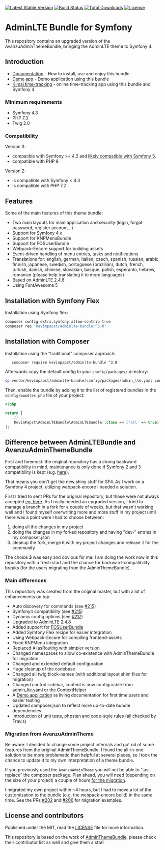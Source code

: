 [![Latest Stable Version](https://poser.pugx.org/kevinpapst/adminlte-bundle/v/stable)](https://packagist.org/packages/kevinpapst/adminlte-bundle)
[![Build Status](https://travis-ci.org/kevinpapst/AdminLTEBundle.svg?branch=master)](https://travis-ci.org/kevinpapst/AdminLTEBundle)
[![Total Downloads](https://poser.pugx.org/kevinpapst/adminlte-bundle/downloads)](https://packagist.org/packages/kevinpapst/adminlte-bundle)
[![License](https://poser.pugx.org/kevinpapst/adminlte-bundle/license)](LICENSE)

# AdminLTE Bundle for Symfony

This repository contains an upgraded version of the AvanzuAdminThemeBundle, bringing the AdminLTE theme to Symfony 4.

## Introduction

- [Documentation](Resources/docs/) - How to install, use and enjoy this bundle
- [Demo app](https://github.com/kevinpapst/AdminLTEBundle-Demo) - Demo application using this bundle
- [Kimai time-tracking](https://github.com/kevinpapst/kimai2) - online time-tracking app using this bundle and Symfony 4 

### Minimum requirements

- Symfony 4.3
- PHP 7.3
- Twig 2.0

### Compatibility

Version 3: 
- compatible with Symfony >= 4.3 and [likely compatible with Symfony 5](https://github.com/kevinpapst/AdminLTEBundle/issues/144).
- compatible with PHP 8

Version 2:
- is compatible with Symfony < 4.3
- is compatible with PHP 7.2

## Features

Some of the main features of this theme bundle:

- Two main layouts for main application and security (login, forgot password, register account...)
- Support for Symfony 4.x
- Support for KNPMenuBundle 
- Support for FOSUserBundle
- Webpack-Encore support for building assets
- Event-driven handling of menu entries, tasks and notifications
- Translations for: english, german, italian, czech, spanish, russian, arabic, finnish, japanese, swedish, portuguese (brazilian), dutch, french, turkish, danish, chinese, slovakian, basque, polish, esperanto, hebrew, romanian (please help translating it to more languages)
- Based on AdminLTE 2.4.8
- Using FontAwesome 5

## Installation with Symfony Flex

Installation using Symfony flex:

```bash
composer config extra.symfony.allow-contrib true
composer req "kevinpapst/adminlte-bundle:^3.0"
```

## Installation with Composer

Installation using the "traditional" composer approach:

```bash
   composer require kevinpapst/adminlte-bundle ^3.0
```

Afterwards copy the default config to your `config/packages/` directory:

```bash
cp vendor/kevinpapst/adminlte-bundle/config/packages/admin_lte.yaml config/packages/
```

Then, enable the bundle by adding it to the list of registered bundles in the `config/bundles.php` file of your project:

```php
<?php

return [
    // ...
    KevinPapst\AdminLTEBundle\AdminLTEBundle::class => ['all' => true],
];
```

## Difference between AdminLTEBundle and AvanzuAdminThemeBundle

First and foremost: the original repository has a strong backward compatibility in mind, maintenance is only done if Symfony 2 and 3 compatibility is kept (e.g. [here](https://github.com/avanzu/AdminThemeBundle/pull/216)).

That means you don't get the new shiny stuff for SF4. As I work on a Symfony 4 project, utilizing webpack-encore I needed a solution. 

First I tried to sent PRs for the original repository, but those were not always accepted [eg. here](https://github.com/avanzu/AdminThemeBundle/pulls/kevinpapst). 
As I really needed an upgraded version, I tried to manage a branch in a fork for a couple of weeks, but that wasn't working well 
and I found myself overwriting more and more stuff in my project until there was a point were I had to choose between:
1. doing all the changes in my project 
2. doing the changes in my forked repository and having "dev-" entries in my composer.json
3. cleanup the fork, merge it with my project changes and release it for the community

The choice **3** was easy and obvious for me: I am doing the work now in this repository with a fresh start and the chance for backward-compatibility breaks (for the users migrating from the AdminThemeBundle).

### Main differences

This repository was created from the original master, but with a lot of enhancements on top:

- Auto discovery for commands (see [#215](https://github.com/avanzu/AdminThemeBundle/pull/215))
- Symfony4 compatibility (see [#215](https://github.com/avanzu/AdminThemeBundle/pull/216))
- Dynamic config options (see [#217](https://github.com/avanzu/AdminThemeBundle/pull/217))
- Upgraded to AdminLTE 2.4.8
- Added support for [FOSUserBundle](Resources/docs/fos_userbundle.md)
- Added Symfony Flex recipe for easier integration
- Using Webpack-Encore for compiling frontend-assets
- Fixed KNPMenu integration
- Replaced AliasRouting with simpler version
- Changed namespaces to allow co-existence with AdminThemeBundle for migration
- Changed and extended default configuration
- Huge cleanup of the codebase
- Changed all twig block-names (with additional layout shim files for migration)   
- Changed control-sidebar, content is now configurable from admin_lte.yaml or the ContextHelper
- A [Demo application](https://github.com/kevinpapst/AdminLTEBundle-Demo) as living documentation for first time users and easier testing
- Updated composer.json to reflect more up-to-date bundle dependencies
- Introduction of unit tests, phpstan and code-style rules (all checked by Travis)

### Migration from AvanzuAdminTheme

Be aware: I decided to change some project internals and got rid of some features from the original AdminThemeBundle.
I found the all-in-one solution to be more problematic then helpful at several places, so I took the chance to update it to my own interpretation of a theme bundle.

If you previously used the `AvanzuAdminTheme` you will not be able to "just replace" the composer package. 
Plan ahead, you will need (depending on the size of your project) a couple of hours [for the migration](Resources/docs/migration_guide.md).

I migrated my own project within ~4 hours, but I had to move a lot of the customization to the bundle (e.g. the webpack-encore build) in the same time. 
See the PRs [#202](https://github.com/kevinpapst/kimai2/pull/202/files) and [#206](https://github.com/kevinpapst/kimai2/pull/206/files) for migration examples. 

## License and contributors

Published under the MIT, read the [LICENSE](LICENSE) file for more information.

This repository is based on the work of [AdminThemeBundle](https://github.com/avanzu/AdminThemeBundle), please check their contributor list as well and give them a star!
